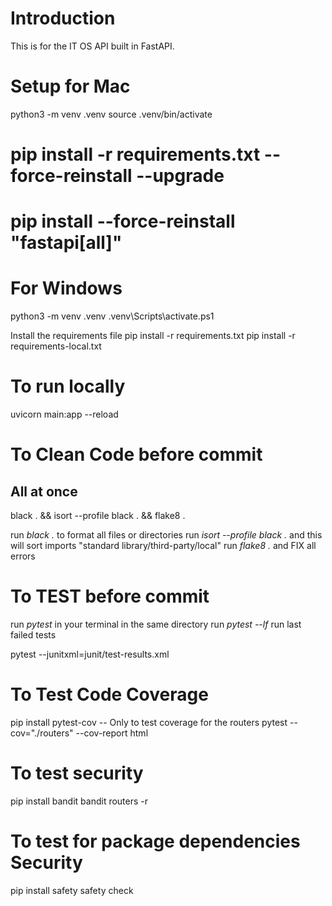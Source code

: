 # Introduction

This is for the IT OS API built in FastAPI.

# Setup for Mac

python3 -m venv .venv
source .venv/bin/activate

# pip install -r requirements.txt --force-reinstall --upgrade

# pip install --force-reinstall "fastapi[all]"

# For Windows

python3 -m venv .venv
.venv\Scripts\activate.ps1

Install the requirements file
pip install -r requirements.txt
pip install -r requirements-local.txt

# To run locally

uvicorn main:app --reload

# To Clean Code before commit

## All at once

black . && isort --profile black . && flake8 .

run _black ._ to format all files or directories
run _isort --profile black ._ and this will sort imports "standard library/third-party/local"
run _flake8 ._ and FIX all errors

# To TEST before commit

run _pytest_ in your terminal in the same directory
run _pytest --lf_ run last failed tests

pytest --junitxml=junit/test-results.xml

# To Test Code Coverage

pip install pytest-cov
-- Only to test coverage for the routers
pytest --cov="./routers" --cov-report html

# To test security

pip install bandit
bandit routers -r

# To test for package dependencies Security

pip install safety
safety check
